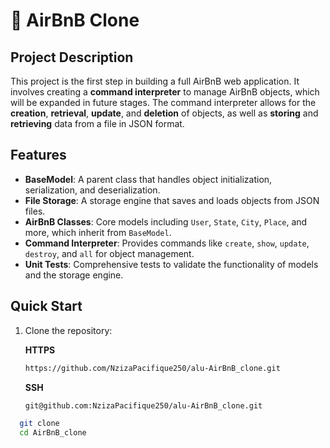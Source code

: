 # 🏡 AirBnB Clone 

## Project Description
This project is the first step in building a full AirBnB web application. It involves creating a **command interpreter** to manage AirBnB objects, which will be expanded in future stages. The command interpreter allows for the **creation**, **retrieval**, **update**, and **deletion** of objects, as well as **storing** and **retrieving** data from a file in JSON format.

## Features
- **BaseModel**: A parent class that handles object initialization, serialization, and deserialization.
- **File Storage**: A storage engine that saves and loads objects from JSON files.
- **AirBnB Classes**: Core models including `User`, `State`, `City`, `Place`, and more, which inherit from `BaseModel`.
- **Command Interpreter**: Provides commands like `create`, `show`, `update`, `destroy`, and `all` for object management.
- **Unit Tests**: Comprehensive tests to validate the functionality of models and the storage engine.

## Quick Start
1. Clone the repository:
   
   **HTTPS**
   ```bash
   https://github.com/NzizaPacifique250/alu-AirBnB_clone.git
   ```
  
   **SSH**
    ```bash
   git@github.com:NzizaPacifique250/alu-AirBnB_clone.git
   ```
 ```bash
   git clone 
   cd AirBnB_clone
